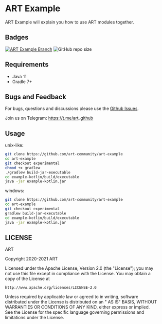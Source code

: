 # ART Example

ART Example will explain you how to use ART modules together.

## Badges

[![ART Example Branch](https://github.com/art-community/art-example/actions/workflows/push-branch.yml/badge.svg)](https://github.com/art-community/art-example/actions/workflows/push-branch.yml)
![GitHub repo size](https://img.shields.io/github/repo-size/art-community/art-example)

## Requirements

- Java 11
- Gradle 7+

## Bugs and Feedback

For bugs, questions and discussions please use the [Github Issues](https://github.com/art-community/art-example/issues).

Join us on Telegram: https://t.me/art_github

## Usage

unix-like:

```bash
git clone https://github.com/art-community/art-example
cd art-example
git checkout experimental
chmod +x gradlew 
./gradlew build-jar-executable
cd example-kotlin/build/executable
java -jar example-kotlin.jar
```

windows:

```bash
git clone https://github.com/art-community/art-example
cd art-example
git checkout experimental
gradlew build-jar-executable
cd example-kotlin/build/executable
java -jar example-kotlin.jar
```

## LICENSE

ART

Copyright 2020-2021 ART

Licensed under the Apache License, Version 2.0 (the "License"); you may not use this file except in compliance with the
License. You may obtain a copy of the License at

    http://www.apache.org/licenses/LICENSE-2.0

Unless required by applicable law or agreed to in writing, software distributed under the License is distributed on an "
AS IS" BASIS, WITHOUT WARRANTIES OR CONDITIONS OF ANY KIND, either express or implied. See the License for the specific
language governing permissions and limitations under the License.
